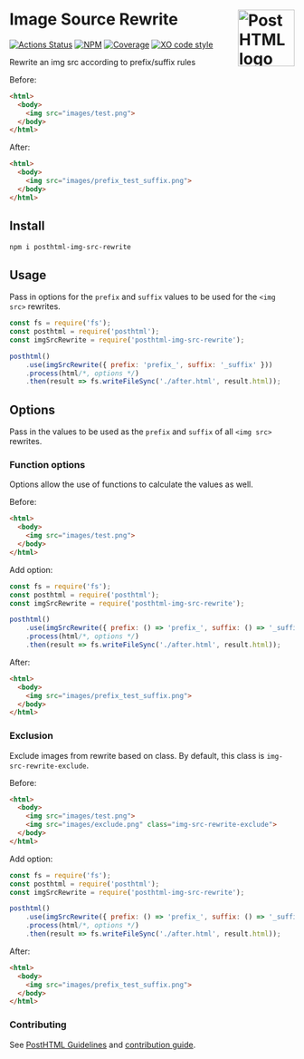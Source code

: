 # Image Source Rewrite <img align="right" height="100" title="PostHTML logo" src="http://posthtml.github.io/posthtml/logo.svg">

[![Actions Status][action]][action-url]
[![NPM][npm]][npm-url]
[![Coverage][cover]][cover-badge]
[![XO code style][style]][style-url]

Rewrite an img src according to prefix/suffix rules

Before:
``` html
<html>
  <body>
    <img src="images/test.png">
  </body>
</html>
```

After:
``` html
<html>
  <body>
    <img src="images/prefix_test_suffix.png">
  </body>
</html>
```

## Install

```bash
npm i posthtml-img-src-rewrite
```

## Usage

Pass in options for the `prefix` and `suffix` values to be used for the `<img src>` rewrites.

``` js
const fs = require('fs');
const posthtml = require('posthtml');
const imgSrcRewrite = require('posthtml-img-src-rewrite');

posthtml()
    .use(imgSrcRewrite({ prefix: 'prefix_', suffix: '_suffix' }))
    .process(html/*, options */)
    .then(result => fs.writeFileSync('./after.html', result.html));
```

## Options

Pass in the values to be used as the `prefix` and `suffix` of all `<img src>` rewrites.

### Function options

Options allow the use of functions to calculate the values as well.

Before:
``` html
<html>
  <body>
    <img src="images/test.png">
  </body>
</html>
```

Add option:
``` js
const fs = require('fs');
const posthtml = require('posthtml');
const imgSrcRewrite = require('posthtml-img-src-rewrite');

posthtml()
    .use(imgSrcRewrite({ prefix: () => 'prefix_', suffix: () => '_suffix' }))
    .process(html/*, options */)
    .then(result => fs.writeFileSync('./after.html', result.html));
```

After:
``` html
<html>
  <body>
    <img src="images/prefix_test_suffix.png">
  </body>
</html>
```

### Exclusion

Exclude images from rewrite based on class. By default, this class is `img-src-rewrite-exclude`.

Before:
``` html
<html>
  <body>
    <img src="images/test.png">
    <img src="images/exclude.png" class="img-src-rewrite-exclude">
  </body>
</html>
```

Add option:
``` js
const fs = require('fs');
const posthtml = require('posthtml');
const imgSrcRewrite = require('posthtml-img-src-rewrite');

posthtml()
    .use(imgSrcRewrite({ prefix: () => 'prefix_', suffix: () => '_suffix', excludeClass: 'img-src-rewrite-exclude' }))
    .process(html/*, options */)
    .then(result => fs.writeFileSync('./after.html', result.html));
```

After:
``` html
<html>
  <body>
    <img src="images/prefix_test_suffix.png">
  </body>
</html>
```

### Contributing

See [PostHTML Guidelines](https://github.com/posthtml/posthtml/tree/master/docs) and [contribution guide](CONTRIBUTING.md).

[action]: https://github.com/JPBetley/posthtml-img-src-rewrite/workflows/Actions%20Status/badge.svg
[action-url]: https://github.com/JPBetley/posthtml-img-src-rewrite/actions?query=workflow%3A%22CI+tests%22

[npm]: https://img.shields.io/npm/v/posthtml-img-src-rewrite.svg
[npm-url]: https://npmjs.com/package/posthtml-img-src-rewrite

[style]: https://img.shields.io/badge/code_style-XO-5ed9c7.svg
[style-url]: https://github.com/xojs/xo

[cover]: https://coveralls.io/repos/JPBetley/posthtml-img-src-rewrite/badge.svg?branch=master
[cover-badge]: https://coveralls.io/r/JPBetley/posthtml-img-src-rewrite?branch=master
